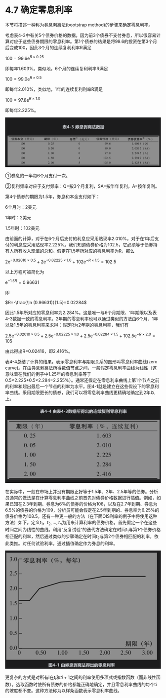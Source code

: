 # 4.7 确定零息利率

本节将描述一种称为券息剥离法(bootstrap method)的步骤来确定零息利率。

考虑表4-3中有关5个债券价格的数据。因为前3个债券不支付券息，所以很容易计算对应于这些债券期限的零息利率。第1个债券的结果是将99.6的投资在第3个月后变成100，因此3个月的连续复利利率R满足

$`100=99.6 \mathrm{e}^{R \times 0.25}`$

即每年1.603%。类似地，6个月的连续复利利率R满足

$`100=99.0 \mathrm{e}^{R \times 0.5}`$

即每年2.010%，类似地，1年的连续复利利率R满足

$`100=97.8 \mathrm{e}^{R \times 1.0}`$

即每年2.225%。

![](images/2024-02-21-18-27-55.png)

①券息的一半每6个月支付一次。

②复利频率对应于支付频率：Q=按3个月复利，SA=按半年复利，A=按年复利。

第4个债券的期限为1.5年，券息和本金支付如下：

6个月时：2美元

1年时：2美元

1.5年时：102美元

由前面的计算，对于在6个月后支付的利息应采用贴现率2.010%，对于在1年后支付的利息应采用贴现率2.225%。我们知道债券价格为102.5，它必须等于债券持有人所有收入现值的总和。假定在1.5年所对应的零息利率为R，那么

$`2 \mathrm{e}^{-0.02010 \times 0.5}+2 \mathrm{e}^{-0.02225 \times 1.0}+102 \mathrm{e}^{-R \times 1.5}=102.5`$

以上方程可被简化为

$`\mathrm{e}^{-1.5 R}=0.96631`$

即

$`R=-\frac{\ln (0.96631)}{1.5}=0.02284`$

因此1.5年所对应的零息利率为2.284%。这是唯一与6个月期限、1年期限以及表4-3数据一致的零息利率。2年期的零息利率也可以通过类似的方法由6个月、1年以及1.5年的零息利率来求得：假定R为2年期的零息利率，我们有

$`2.5 \mathrm{e}^{-0.02010 \times 0.5}+2.5 \mathrm{e}^{-0.02225 \times 1.0}+2.5 \mathrm{e}^{-0.02284 \times 1.5}+102.5 \mathrm{e}^{-R \times 2.0}=105`$

由此得出R=0.02416，即2.416%。

表4-4总结了计算的结果，表示零息利率与期限关系的图形叫零息利率曲线(zero curve)。在由券息剥离法所得数值节点之间，一般假定零息利率曲线为线性（这意味着在我们的例子中1.25年的零息利率等于0.5×2.225+0.5×2.284=2.255%）。通常还假定在零息利率曲线上第1个节点之前的利率和超出最后一个节点的利率为水平。图4-1就是建立在这些假设下的零息利率曲线。采用期限更长的债券，我们可以将零息利率曲线更精确地确定到2年以上。

![](images/2024-02-21-18-32-45.png)

在实际中，一般在市场上并没有期限正好等于1.5年、2年、2.5年等的债券。分析员通常的做法是在计算零息利率曲线之前首先对债券价格数据进行插值。例如，如果已知在2.3年到期、券息为6%的债券的价格为108，以及在2.7年到期、券息为6.5%的债券的价格为109，分析员可能会假定在2.5年到期的、券息率为6.25%的债券价格为108.5。还有一种更一般的方法（在下面OIS利率的例子中将使用这种方法）如下。定义$`t_1，t_2,…,t_n`$为用来计算利率的债券价格，首先假定一个在这些时间之间为线性的曲线。利用“反复试验”的迭代方法确定在时间$`t_1`$与第1个债券价格相匹配的利率，然后通过类似的步骤确定在时间$`t_2`$与第2个债券相匹配的利率，依此类推。对任何试验利率，通过插值确定作为券息的利率。

![](images/2024-02-21-18-34-48.png)

更复杂的方式是对所有i在$`t_i`$和$`t i+1`$之间的利率使用多项式或指数函数（而非线性函数）。选取函数时使所有债券的价格都能正确地确定，并且零息利率曲线的每个ti的坡度都不变。这种方法称为以样条函数表示零息利率曲线。
